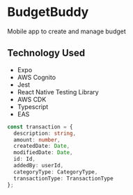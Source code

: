 # BudgetBuddy
 Mobile app to create and manage budget
 
## Technology Used
- Expo
- AWS Cognito
- Jest
- React Native Testing Library
- AWS CDK
- Typescript
- EAS

```typescript
const transaction = {
  description: string,
  amount: number,
  createdDate: Date,
  modifiedDate: Date,
  id: Id,
  addedBy: userId,
  categoryType: CategoryType,
  transactionType: TransactionType
};
```